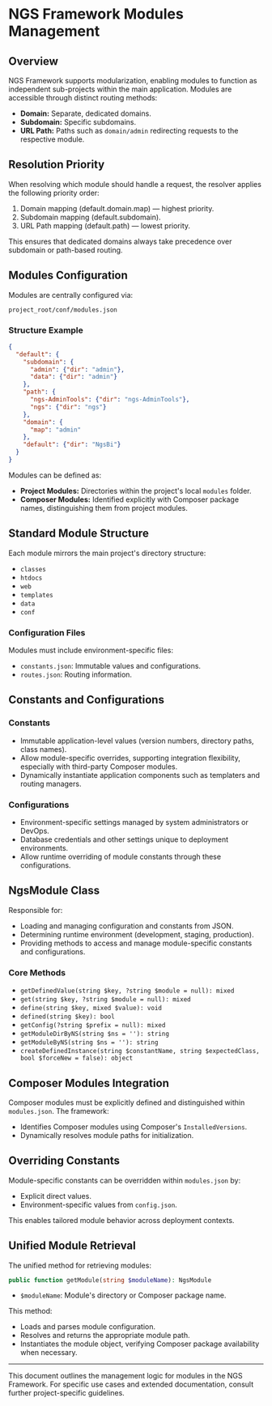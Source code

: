 # NGS Framework Modules Management

## Overview

NGS Framework supports modularization, enabling modules to function as independent sub-projects within the main application. Modules are accessible through distinct routing methods:

* **Domain:** Separate, dedicated domains.
* **Subdomain:** Specific subdomains.
* **URL Path:** Paths such as `domain/admin` redirecting requests to the respective module.

## Resolution Priority

When resolving which module should handle a request, the resolver applies the following priority order:

1. Domain mapping (default.domain.map) — highest priority.
2. Subdomain mapping (default.subdomain).
3. URL Path mapping (default.path) — lowest priority.

This ensures that dedicated domains always take precedence over subdomain or path-based routing.

## Modules Configuration

Modules are centrally configured via:

```
project_root/conf/modules.json
```

### Structure Example

```json
{
  "default": {
    "subdomain": {
      "admin": {"dir": "admin"},
      "data": {"dir": "admin"}
    },
    "path": {
      "ngs-AdminTools": {"dir": "ngs-AdminTools"},
      "ngs": {"dir": "ngs"}
    },
    "domain": {
      "map": "admin"
    },
    "default": {"dir": "NgsBi"}
  }
}
```

Modules can be defined as:

* **Project Modules:** Directories within the project's local `modules` folder.
* **Composer Modules:** Identified explicitly with Composer package names, distinguishing them from project modules.

## Standard Module Structure

Each module mirrors the main project's directory structure:

* `classes`
* `htdocs`
* `web`
* `templates`
* `data`
* `conf`

### Configuration Files

Modules must include environment-specific files:

* `constants.json`: Immutable values and configurations.
* `routes.json`: Routing information.

## Constants and Configurations

### Constants

* Immutable application-level values (version numbers, directory paths, class names).
* Allow module-specific overrides, supporting integration flexibility, especially with third-party Composer modules.
* Dynamically instantiate application components such as templaters and routing managers.

### Configurations

* Environment-specific settings managed by system administrators or DevOps.
* Database credentials and other settings unique to deployment environments.
* Allow runtime overriding of module constants through these configurations.

## NgsModule Class

Responsible for:

* Loading and managing configuration and constants from JSON.
* Determining runtime environment (development, staging, production).
* Providing methods to access and manage module-specific constants and configurations.

### Core Methods

* `getDefinedValue(string $key, ?string $module = null): mixed`
* `get(string $key, ?string $module = null): mixed`
* `define(string $key, mixed $value): void`
* `defined(string $key): bool`
* `getConfig(?string $prefix = null): mixed`
* `getModuleDirByNS(string $ns = ''): string`
* `getModuleByNS(string $ns = ''): string`
* `createDefinedInstance(string $constantName, string $expectedClass, bool $forceNew = false): object`

## Composer Modules Integration

Composer modules must be explicitly defined and distinguished within `modules.json`. The framework:

* Identifies Composer modules using Composer's `InstalledVersions`.
* Dynamically resolves module paths for initialization.

## Overriding Constants

Module-specific constants can be overridden within `modules.json` by:

* Explicit direct values.
* Environment-specific values from `config.json`.

This enables tailored module behavior across deployment contexts.

## Unified Module Retrieval

The unified method for retrieving modules:

```php
public function getModule(string $moduleName): NgsModule
```

* `$moduleName`: Module's directory or Composer package name.

This method:

* Loads and parses module configuration.
* Resolves and returns the appropriate module path.
* Instantiates the module object, verifying Composer package availability when necessary.

---

This document outlines the management logic for modules in the NGS Framework. For specific use cases and extended documentation, consult further project-specific guidelines.
